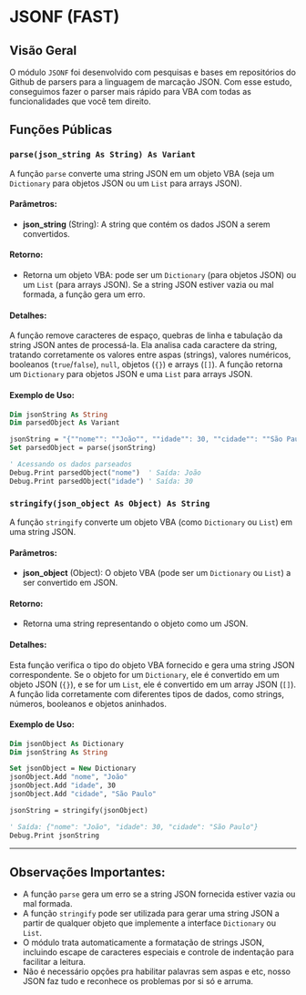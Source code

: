 # JSONF (FAST)

## Visão Geral

O módulo `JSONF` foi desenvolvido com pesquisas e bases em repositórios do Github de parsers para a linguagem de marcação JSON. Com esse estudo, conseguimos fazer o parser mais rápido para VBA com todas as funcionalidades que você tem direito.

## Funções Públicas

### `parse(json_string As String) As Variant`

A função `parse` converte uma string JSON em um objeto VBA (seja um `Dictionary` para objetos JSON ou um `List` para arrays JSON).

#### Parâmetros:

- **json_string** (String): A string que contém os dados JSON a serem convertidos.

#### Retorno:

- Retorna um objeto VBA: pode ser um `Dictionary` (para objetos JSON) ou um `List` (para arrays JSON). Se a string JSON estiver vazia ou mal formada, a função gera um erro.

#### Detalhes:

A função remove caracteres de espaço, quebras de linha e tabulação da string JSON antes de processá-la. Ela analisa cada caractere da string, tratando corretamente os valores entre aspas (strings), valores numéricos, booleanos (`true`/`false`), `null`, objetos (`{}`) e arrays (`[]`). A função retorna um `Dictionary` para objetos JSON e uma `List` para arrays JSON.

#### Exemplo de Uso:

```vb
Dim jsonString As String
Dim parsedObject As Variant

jsonString = "{""nome"": ""João"", ""idade"": 30, ""cidade"": ""São Paulo""}"
Set parsedObject = parse(jsonString)

' Acessando os dados parseados
Debug.Print parsedObject("nome")  ' Saída: João
Debug.Print parsedObject("idade") ' Saída: 30
```

### `stringify(json_object As Object) As String`

A função `stringify` converte um objeto VBA (como `Dictionary` ou `List`) em uma string JSON.

#### Parâmetros:

- **json_object** (Object): O objeto VBA (pode ser um `Dictionary` ou `List`) a ser convertido em JSON.

#### Retorno:

- Retorna uma string representando o objeto como um JSON.

#### Detalhes:

Esta função verifica o tipo do objeto VBA fornecido e gera uma string JSON correspondente. Se o objeto for um `Dictionary`, ele é convertido em um objeto JSON (`{}`), e se for um `List`, ele é convertido em um array JSON (`[]`). A função lida corretamente com diferentes tipos de dados, como strings, números, booleanos e objetos aninhados.

#### Exemplo de Uso:

```vb
Dim jsonObject As Dictionary
Dim jsonString As String

Set jsonObject = New Dictionary
jsonObject.Add "nome", "João"
jsonObject.Add "idade", 30
jsonObject.Add "cidade", "São Paulo"

jsonString = stringify(jsonObject)

' Saída: {"nome": "João", "idade": 30, "cidade": "São Paulo"}
Debug.Print jsonString
```

---

## Observações Importantes:

- A função `parse` gera um erro se a string JSON fornecida estiver vazia ou mal formada.
- A função `stringify` pode ser utilizada para gerar uma string JSON a partir de qualquer objeto que implemente a interface `Dictionary` ou `List`.
- O módulo trata automaticamente a formatação de strings JSON, incluindo escape de caracteres especiais e controle de indentação para facilitar a leitura.
- Não é necessário opções pra habilitar palavras sem aspas e etc, nosso JSON faz tudo e reconhece os problemas por si só e arruma.
